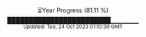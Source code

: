 <p align="center">
⏳Year Progress (81.11 %) <br>
████████████████████████▁▁▁▁▁▁ <br>
<sub>Updated: Tue, 24 Oct 2023 01:10:30 GMT</sub>
</p>

